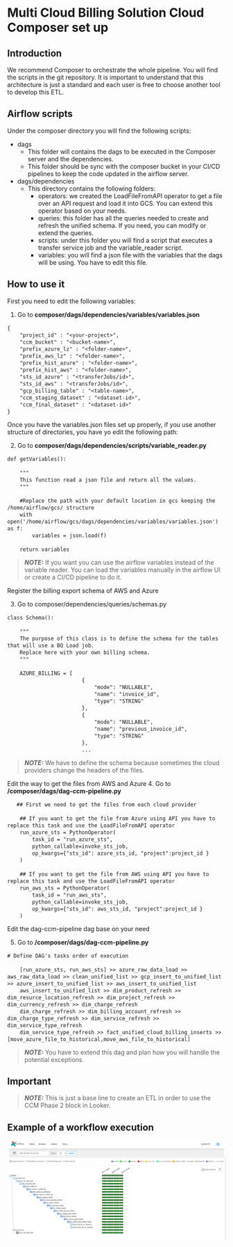 # Multi Cloud Billing Solution Cloud Composer set up

## Introduction

We recommend Composer to orchestrate the whole pipeline. You will find the scripts in the git repository. It is important to understand that this architecture is just a standard and each user is free to choose another tool to develop this ETL.

## Airflow scripts
Under the composer directory you will find the following scripts:

- dags
    - This folder will contains the dags to be executed in the Composer server and the dependencies.
    - This folder should be sync with the composer bucket in your CI/CD pipelines to keep the code updated in the airflow server.
- dags/dependencies
    - This directory contains the following folders:
        - operators: we created the LoadFileFromAPI operator to get a file over an API request and load it into GCS. You can extend this operator based on your needs.
        - queries: this folder has all the queries needed to create and refresh the unified schema. If you need, you can modify or extend the queries.
        - scripts: under this folder you will find a script that executes a transfer service job and the variable_reader script.
        - variables: you will find a json file with the variables that the dags will be using. You have to edit this file.

## How to use it

First you need to edit the following variables:

1. Go to **composer/dags/dependencies/variables/variables.json**

```
{
    "project_id" : "<your-project>",
    "ccm_bucket" : "<bucket-name>",
    "prefix_azure_lz" : "<folder-name>",
    "prefix_aws_lz" : "<folder-name>",
    "prefix_hist_azure" : "<folder-name>",
    "prefix_hist_aws" : "<folder-name>",
    "sts_id_azure" : "<transferJobs/id>",
    "sts_id_aws" : "<transferJobs/id>",
    "gcp_billing_table" : "<table-name>",
    "ccm_staging_dataset" : "<dataset-id>",
    "ccm_final_dataset" : "<dataset-id>"
}
```

Once you have the variables.json files set up properly, if you use another structure of directories, you have yo edit the following path:

2. Go to **composer/dags/dependencies/scripts/variable_reader.py**

```
def getVariables():

    """
    This function read a json file and return all the values.
    """

    #Replace the path with your default location in gcs keeping the /home/airflow/gcs/ structure
    with open('/home/airflow/gcs/dags/dependencies/variables/variables.json') as f:
        variables = json.load(f)

    return variables
```

> **_NOTE:_**  If you want you can use the airflow variables instead of the variable reader. You can load the variables manually in the airflow UI or create a CI/CD pipeline to do it.

Register the billing export schema of AWS and Azure

3. Go to composer/dependencies/queries/schemas.py

```
class Schema():
    
    """
    The purpose of this class is to define the schema for the tables that will use a BQ Load job.
    Replace here with your own billing schema.
    """

    AZURE_BILLING = [
                        {
                            "mode": "NULLABLE",
                            "name": "invoice_id",
                            "type": "STRING"
                        },
                        {
                            "mode": "NULLABLE",
                            "name": "previous_invoice_id",
                            "type": "STRING"
                        },
                        ...
```

> **_NOTE:_** We have to define the schema because sometimes the cloud providers change the headers of the files. 

Edit the way to get the files from AWS and Azure
4. Go to **/composer/dags/dag-ccm-pipeline.py**

```
   ## First we need to get the files from each cloud provider

    ## If you want to get the file from Azure using API you have to replace this task and use the LoadFileFromAPI operator
    run_azure_sts = PythonOperator(
        task_id = "run_azure_sts",
        python_callable=invoke_sts_job,
        op_kwargs={"sts_id": azure_sts_id, "project":project_id }
    )

    ## If you want to get the file from AWS using API you have to replace this task and use the LoadFileFromAPI operator
    run_aws_sts = PythonOperator(
        task_id = "run_aws_sts",
        python_callable=invoke_sts_job,
        op_kwargs={"sts_id": aws_sts_id, "project":project_id }
    )

```

Edit the dag-ccm-pipeline dag base on your need

5. Go to **/composer/dags/dag-ccm-pipeline.py**

```
# Define DAG's tasks order of execution 

    [run_azure_sts, run_aws_sts] >> azure_raw_data_load >> aws_raw_data_load >> clean_unified_list >> gcp_insert_to_unified_list >> azure_insert_to_unified_list >> aws_insert_to_unified_list
    aws_insert_to_unified_list >> dim_product_refresh >> dim_resurce_location_refresh >> dim_project_refresh >> dim_currency_refresh >> dim_charge_refresh
    dim_charge_refresh >> dim_billing_account_refresh >> dim_charge_type_refresh >> dim_service_refresh >> dim_service_type_refresh
    dim_service_type_refresh >> fact_unified_cloud_billing_inserts >> [move_azure_file_to_historical,move_aws_file_to_historical]

```

> **_NOTE:_** You have to extend this dag and plan how you will handle the potential exceptions. 

## Important

> **_NOTE:_**  This is just a base line to create an ETL in order to use the CCM Phase 2 block in Looker.





## Example of a workflow execution

![workflow execution](ccm-airflow-tasks.png)
